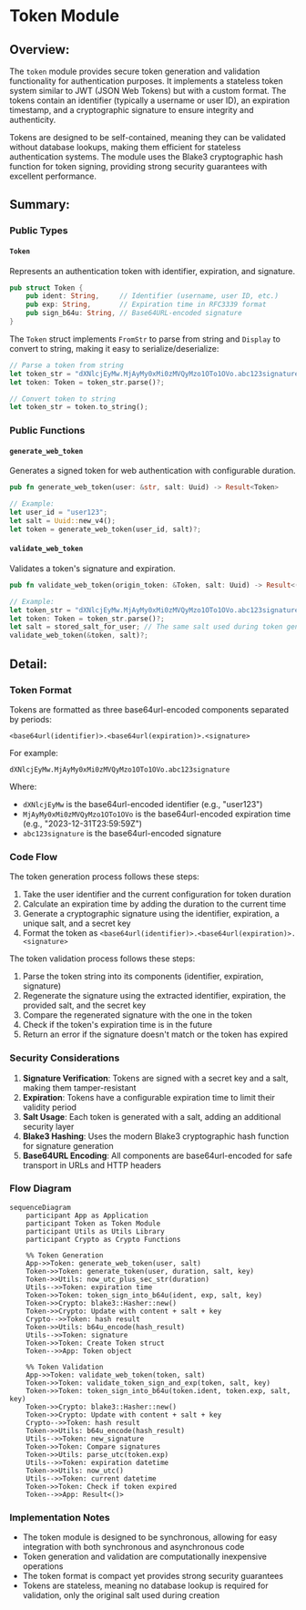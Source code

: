 # Token Module

## Overview:

The `token` module provides secure token generation and validation functionality for authentication purposes. It implements a stateless token system similar to JWT (JSON Web Tokens) but with a custom format. The tokens contain an identifier (typically a username or user ID), an expiration timestamp, and a cryptographic signature to ensure integrity and authenticity.

Tokens are designed to be self-contained, meaning they can be validated without database lookups, making them efficient for stateless authentication systems. The module uses the Blake3 cryptographic hash function for token signing, providing strong security guarantees with excellent performance.

## Summary:

### Public Types

#### `Token`

Represents an authentication token with identifier, expiration, and signature.

```rust
pub struct Token {
    pub ident: String,     // Identifier (username, user ID, etc.)
    pub exp: String,       // Expiration time in RFC3339 format
    pub sign_b64u: String, // Base64URL-encoded signature
}
```

The `Token` struct implements `FromStr` to parse from string and `Display` to convert to string, making it easy to serialize/deserialize:

```rust
// Parse a token from string
let token_str = "dXNlcjEyMw.MjAyMy0xMi0zMVQyMzo1OTo1OVo.abc123signature";
let token: Token = token_str.parse()?;

// Convert token to string
let token_str = token.to_string();
```

### Public Functions

#### `generate_web_token`

Generates a signed token for web authentication with configurable duration.

```rust
pub fn generate_web_token(user: &str, salt: Uuid) -> Result<Token>

// Example:
let user_id = "user123";
let salt = Uuid::new_v4();
let token = generate_web_token(user_id, salt)?;
```

#### `validate_web_token`

Validates a token's signature and expiration.

```rust
pub fn validate_web_token(origin_token: &Token, salt: Uuid) -> Result<()>

// Example:
let token_str = "dXNlcjEyMw.MjAyMy0xMi0zMVQyMzo1OTo1OVo.abc123signature";
let token: Token = token_str.parse()?;
let salt = stored_salt_for_user; // The same salt used during token generation
validate_web_token(&token, salt)?;
```

## Detail:

### Token Format

Tokens are formatted as three base64url-encoded components separated by periods:
```
<base64url(identifier)>.<base64url(expiration)>.<signature>
```

For example:
```
dXNlcjEyMw.MjAyMy0xMi0zMVQyMzo1OTo1OVo.abc123signature
```

Where:
- `dXNlcjEyMw` is the base64url-encoded identifier (e.g., "user123")
- `MjAyMy0xMi0zMVQyMzo1OTo1OVo` is the base64url-encoded expiration time (e.g., "2023-12-31T23:59:59Z")
- `abc123signature` is the base64url-encoded signature

### Code Flow

The token generation process follows these steps:
1. Take the user identifier and the current configuration for token duration
2. Calculate an expiration time by adding the duration to the current time
3. Generate a cryptographic signature using the identifier, expiration, a unique salt, and a secret key
4. Format the token as `<base64url(identifier)>.<base64url(expiration)>.<signature>`

The token validation process follows these steps:
1. Parse the token string into its components (identifier, expiration, signature)
2. Regenerate the signature using the extracted identifier, expiration, the provided salt, and the secret key
3. Compare the regenerated signature with the one in the token
4. Check if the token's expiration time is in the future
5. Return an error if the signature doesn't match or the token has expired

### Security Considerations

1. **Signature Verification**: Tokens are signed with a secret key and a salt, making them tamper-resistant
2. **Expiration**: Tokens have a configurable expiration time to limit their validity period
3. **Salt Usage**: Each token is generated with a salt, adding an additional security layer
4. **Blake3 Hashing**: Uses the modern Blake3 cryptographic hash function for signature generation
5. **Base64URL Encoding**: All components are base64url-encoded for safe transport in URLs and HTTP headers

### Flow Diagram

```mermaid
sequenceDiagram
    participant App as Application
    participant Token as Token Module
    participant Utils as Utils Library
    participant Crypto as Crypto Functions

    %% Token Generation
    App->>Token: generate_web_token(user, salt)
    Token->>Token: generate_token(user, duration, salt, key)
    Token->>Utils: now_utc_plus_sec_str(duration)
    Utils-->>Token: expiration time
    Token->>Token: token_sign_into_b64u(ident, exp, salt, key)
    Token->>Crypto: blake3::Hasher::new()
    Token->>Crypto: Update with content + salt + key
    Crypto-->>Token: hash result
    Token->>Utils: b64u_encode(hash_result)
    Utils-->>Token: signature
    Token->>Token: Create Token struct
    Token-->>App: Token object

    %% Token Validation
    App->>Token: validate_web_token(token, salt)
    Token->>Token: validate_token_sign_and_exp(token, salt, key)
    Token->>Token: token_sign_into_b64u(token.ident, token.exp, salt, key)
    Token->>Crypto: blake3::Hasher::new()
    Token->>Crypto: Update with content + salt + key
    Crypto-->>Token: hash result
    Token->>Utils: b64u_encode(hash_result)
    Utils-->>Token: new_signature
    Token->>Token: Compare signatures
    Token->>Utils: parse_utc(token.exp)
    Utils-->>Token: expiration datetime
    Token->>Utils: now_utc()
    Utils-->>Token: current datetime
    Token->>Token: Check if token expired
    Token-->>App: Result<()>
```

### Implementation Notes

- The token module is designed to be synchronous, allowing for easy integration with both synchronous and asynchronous code
- Token generation and validation are computationally inexpensive operations
- The token format is compact yet provides strong security guarantees
- Tokens are stateless, meaning no database lookup is required for validation, only the original salt used during creation
